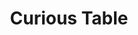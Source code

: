 ---
title: "Curious Table"
description: "Curious Table"
layout: shop
keywords:
  - 美食競賽
  - 台灣美食
  - 美食精選
datePublished: "2025-06-30"
dateModified: "2025-07-04"
city: "台北市"
district: "中山區"
address: "台北市中山區中山北路二段39巷3號Regent Galleria B2"
phone: ""
geo: "25.054083998737152, 121.52428462415465"
google_map: "https://maps.app.goo.gl/UazsyfRFHP5nEYkf8"
footinder: "https://footinder.com.tw/%e5%8f%b0%e5%8c%97%e5%b8%82%e4%b8%ad%e5%b1%b1%e5%8d%80/52556/"
official: ""
award:
  - name: "500盤"
    year: "2024"
    entries:
      - dishes:
          - "阿拉伯的勞倫斯"
          - "威靈頓"
          - "月球旅行記"

---
